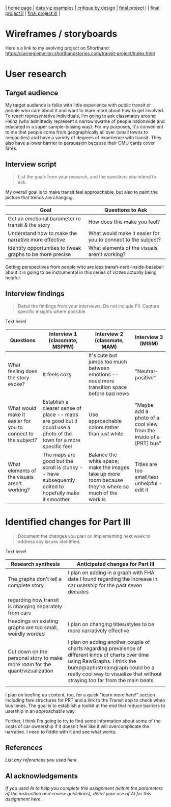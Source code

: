 | [home page](https://cmustudent.github.io/tswd-portfolio-templates/) | [data viz examples](dataviz-examples) | [critique by design](critique-by-design) | [final project I](final-project-part-one) | [final project II](final-project-part-two) | [final project III](final-project-part-three) |

# Wireframes / storyboards
Here's a link to my evolving project on Shorthand: 
https://carnegiemellon.shorthandstories.com/transit-project/index.html


# User research 

## Target audience

My target audience is folks with little experience with public transit or people who care about it and want to learn more about how to get involved.
To reach representative individuals, I'm going to ask classmates around Heinz (who admittedly represent a narrow swathe of people nationwide and educated in a super sample-biasing way). For my purposes, it's convenient to me that people come from geographically all over (small towns to megacities) and have a variety of degrees of experience with transit. They also have a lower barrier to persuasion because their CMU cards cover fares.


## Interview script
> List the goals from your research, and the questions you intend to ask. 

My overall goal is to make transit feel approachable, but also to paint the picture that trends are changing.

| Goal | Questions to Ask |
|------|------------------|
| Get an emotional barometer re transit & the story     |  How does this make you feel?   |
| Understand how to make the narrative more effective |  What would make it easier for you to connect to the subject? |
| Identify opportunities to tweak graphs to be more precise | What elements of the visuals aren't working? |

Getting perspectives from people who are less transit-nerd-inside-baseball about it is going to be instrumental in this series of vizzes actually being helpful.


## Interview findings
> Detail the findings from your interviews.  Do not include PII.  Capture specific insights where possible.

Text here!

| Questions               | Interview 1 (classmate, MSPPM) | Interview 2 (classmate, MAM) | Interview 3 (MISM) |
|-------------------------|--------------------------------|-------------|-------------|
| What feeling does the story evoke? | It feels cozy  | It's cute but jumps too much between emotions -- need more transition space before bad news  | "Neutral-positive" |
|  What would make it easier for you to connect to the subject?   |  Establish a clearer sense of place -- maps are good but it could use a photo of the town for a more specific feel | Use approachable colors rather than just white | "Maybe add a photo of a cool view from the inside of a [PRT] bus" |
|  What elements of the visuals aren't working? | The maps are good but the scroll is clunky -- have subsequently edited to hopefully make it smoother | Balance the white space; make the images take up more room because they're where so much of the work is | Titles are too small/text unhelpful - edit it |


# Identified changes for Part III
> Document the changes you plan on implementing next week to address any issues identified.  

Text here!

| Research synthesis                       | Anticipated changes for Part III                                                |
|------------------------------------------|---------------------------------------------------------------------------------|
|  The graphs don't tell a complete story  | I plan on adding in a graph with FHA data I found regarding the increase in car usership for the past seven decades |
|  regarding how transit is changing separately from cars |                                                    |
| Headings on existing graphs are too small, weirdly worded               |   I plan on changing titles/styles to be more narratively effective     |
|  Cut down on the personal story to make more room for the quant/vizualization     |   I plan on adding another couple of charts regarding prevalence of different kinds of charts over time using RawGraphs. I think the bumpgraph/streamgraph could be a really cool way to visualize that without straying too far from the main beats    |
|             |                                                                                 |


I plan on beefing up content, too, for a quick "learn more here!" section including fare structures for PRT and a link to the Transit app to check when bus times. The goal is to establish a toolkit at the end that reduce barriers to usership in an approachable way.

Further, I think I'm going to try to find some information about some of the costs of car ownership if it doesn't feel like it will overcomplicate the narrative. I need to fiddle with it and see what works.


## References
_List any references you used here._

## AI acknowledgements
_If you used AI to help you complete this assignment (within the parameters of the instruction and course guidelines), detail your use of AI for this assignment here._


